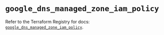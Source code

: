 # `google_dns_managed_zone_iam_policy`

Refer to the Terraform Registry for docs: [`google_dns_managed_zone_iam_policy`](https://registry.terraform.io/providers/hashicorp/google/6.29.0/docs/resources/dns_managed_zone_iam_policy).
